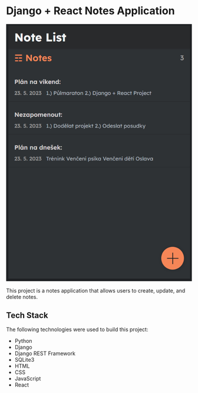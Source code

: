 # Django + React Notes Application

![Thumbnail Image](https://github.com/jkrbec/django-react-notes/blob/master/li_react_django.png?raw=true)

This project is a notes application that allows users to create, update, and delete notes. 

## Tech Stack

The following technologies were used to build this project:

- Python
- Django
- Django REST Framework
- SQLite3
- HTML
- CSS
- JavaScript
- React
